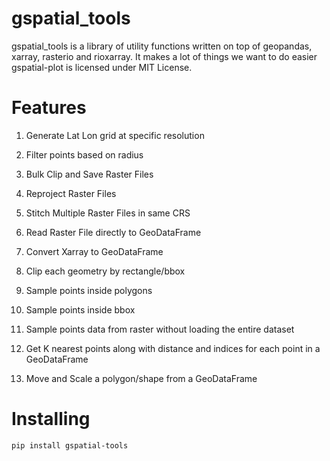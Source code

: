 # gspatial_tools

gspatial_tools is a library of utility functions written on top of 
geopandas, xarray, rasterio and rioxarray. It makes a lot of things we 
want to do easier
gspatial-plot is licensed under MIT License.

# Features

1. Generate Lat Lon grid at specific resolution

2. Filter points based on radius

3. Bulk Clip and Save Raster Files

4. Reproject Raster Files

5. Stitch Multiple Raster Files in same CRS

6. Read Raster File directly to GeoDataFrame

7. Convert Xarray to GeoDataFrame

8. Clip each geometry by rectangle/bbox

9. Sample points inside polygons

10. Sample points inside bbox

11. Sample points data from raster without loading the entire dataset

12. Get K nearest points along with distance and indices for each point in a GeoDataFrame

13. Move and Scale a polygon/shape from a GeoDataFrame

# Installing

`pip install gspatial-tools`
